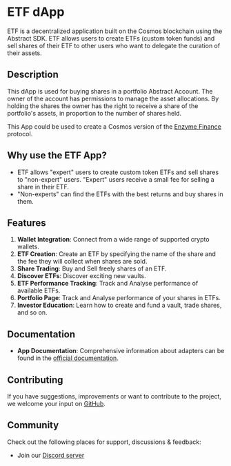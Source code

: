 # ETF dApp

ETF is a decentralized application built on the Cosmos blockchain using the Abstract SDK. ETF allows users to create ETFs (custom token funds) and sell shares of their ETF to other users who want to delegate the curation of their assets.

## Description

This dApp is used for buying shares in a portfolio Abstract Account. The owner of the account has permissions to manage the asset allocations. By holding the shares the owner has the right to receive a share of the portfolio's assets, in proportion to the number of shares held.

This App could be used to create a Cosmos version of the [Enzyme Finance](https://enzyme.finance/) protocol.

## Why use the ETF App?

- ETF allows "expert" users to create custom token ETFs and sell shares to "non-expert" users. "Expert" users receive a small fee for selling a share in their ETF.
- "Non-experts" can find the ETFs with the best returns and buy shares in them.

## Features
1. **Wallet Integration**: Connect from a wide range of supported crypto wallets.
2. **ETF Creation**: Create an ETF by specifying the name of the share and the fee they will collect when shares are sold.
3. **Share Trading**: Buy and Sell freely shares of an ETF.
4. **Discover ETFs**: Discover exciting new vaults.
5. **ETF Performance Tracking**: Track and Analyse performance of available ETFs.
6. **Portfolio Page**: Track and Analyse performance of your shares in ETFs.
7. **Investor Education**: Learn how to create and fund a vault, trade shares, and so on.

## Documentation

- **App Documentation**: Comprehensive information about adapters can be found in the [official documentation](https://docs.abstract.money/3_framework/6_module_types.html#apps).

## Contributing

If you have suggestions, improvements or want to contribute to the project, we welcome your input on [GitHub](https://github.com/AbstractSDK/abstract).

## Community
Check out the following places for support, discussions & feedback:

- Join our [Discord server](https://discord.com/invite/uch3Tq3aym)
